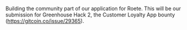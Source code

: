 Building the community part of our application for Roete. This will be our submission for Greenhouse Hack 2, the Customer Loyalty App bounty (https://gitcoin.co/issue/29365).
